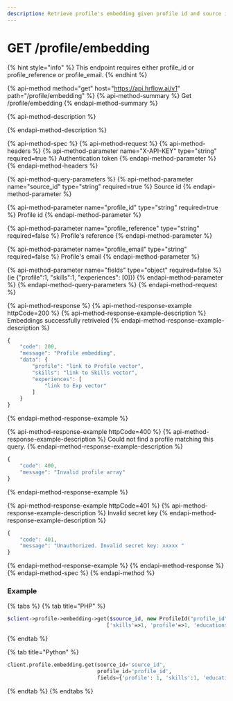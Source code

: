 ```yaml
---
description: Retrieve profile's embedding given profile id and source id.
---
```


# GET /profile/embedding

{% hint style="info" %}
This endpoint requires either profile\_id or profile\_reference or profile\_email.
{% endhint %}

{% api-method method="get" host="https://api.hrflow.ai/v1" path="/profile/embedding" %}
{% api-method-summary %}
Get /profile/embedding
{% endapi-method-summary %}

{% api-method-description %}

{% endapi-method-description %}

{% api-method-spec %}
{% api-method-request %}
{% api-method-headers %}
{% api-method-parameter name="X-API-KEY" type="string" required=true %}
Authentication token
{% endapi-method-parameter %}
{% endapi-method-headers %}

{% api-method-query-parameters %}
{% api-method-parameter name="source\_id" type="string" required=true %}
Source id
{% endapi-method-parameter %}

{% api-method-parameter name="profile\_id" type="string" required=true %}
Profile id
{% endapi-method-parameter %}

{% api-method-parameter name="profile\_reference" type="string" required=false %}
Profile's reference
{% endapi-method-parameter %}

{% api-method-parameter name="profile\_email" type="string" required=false %}
Profile's email
{% endapi-method-parameter %}

{% api-method-parameter name="fields" type="object" required=false %}
\(ie {"profile":1, "skills":1, "experiences": \[0\]}\)
{% endapi-method-parameter %}
{% endapi-method-query-parameters %}
{% endapi-method-request %}

{% api-method-response %}
{% api-method-response-example httpCode=200 %}
{% api-method-response-example-description %}
Embeddings successfully retriveied
{% endapi-method-response-example-description %}

```javascript
{
    "code": 200,
    "message": "Profile embedding",
    "data": {
        "profile": "link to Profile vector",
        "skills": "link to Skills vector",
        "experiences": [
            "link to Exp vector"
        ]
    }
}
```
{% endapi-method-response-example %}

{% api-method-response-example httpCode=400 %}
{% api-method-response-example-description %}
Could not find a profile matching this query.
{% endapi-method-response-example-description %}

```javascript
{
    "code": 400,
    "message": "Invalid profile array"
}
```
{% endapi-method-response-example %}

{% api-method-response-example httpCode=401 %}
{% api-method-response-example-description %}
Invalid secret key
{% endapi-method-response-example-description %}

```javascript
{
    "code": 401,
    "message": "Unauthorized. Invalid secret key: xxxxx "
}
```
{% endapi-method-response-example %}
{% endapi-method-response %}
{% endapi-method-spec %}
{% endapi-method %}

### Example

{% tabs %}
{% tab title="PHP" %}
```php
$client->profile->embedding->get($source_id, new ProfileId("profile_id"), 
                                ['skills'=>1, 'profile'=>1, 'educations'=>[0]]);
```
{% endtab %}

{% tab title="Python" %}
```python
client.profile.embedding.get(source_id='source_id',
                             profile_id='profile_id',
                             fields={'profile': 1, 'skills':1, 'educations':[0]})
```
{% endtab %}
{% endtabs %}


